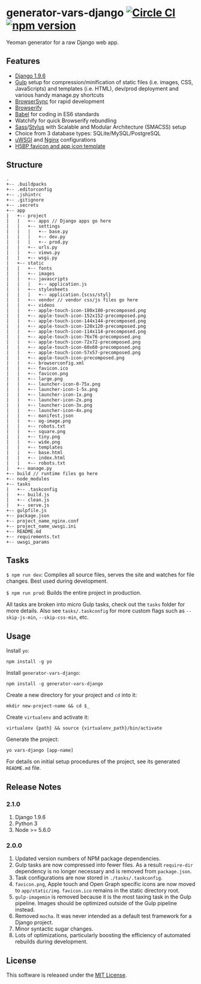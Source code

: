 # generator-vars-django [![Circle CI](https://circleci.com/gh/andrewscwei/generator-vars-django/tree/master.svg?style=svg)](https://circleci.com/gh/andrewscwei/generator-vars-django/tree/master) [![npm version](https://badge.fury.io/js/generator-vars-django.svg)](https://badge.fury.io/js/generator-vars-django)

Yeoman generator for a raw Django web app.

## Features

- [Django 1.9.6](https://www.djangoproject.com)
- [Gulp](http://gulpjs.com) setup for compression/minification of static files (i.e. images, CSS, JavaScripts) and templates (i.e. HTML), dev/prod deployment and various handy manage.py shortcuts
- [BrowserSync](http://www.browsersync.io) for rapid development
- [Browserify](http://browserify.org)
- [Babel](https://babeljs.io) for coding in ES6 standards
- Watchify for quick Browserify rebundling
- [Sass](http://sass-lang.com)/[Stylus](https://learnboost.github.io/stylus/) with Scalable and Modular Architecture (SMACSS) setup
- Choice from 3 database types: SQLite/MySQL/PostgreSQL
- [uWSGI](https://uwsgi-docs.readthedocs.org/en/latest/) and [Nginx](http://wiki.nginx.org/Main) configurations
- [H5BP favicon and app icon template](http://littlewebgiants.com/favicon-and-app-icon-template/)

## Structure

```
.
+-- .buildpacks
+-- .editorconfig
+-- .jshintrc
+-- .gitignore
+-- .secrets
+-- app
|   +-- project
|   |   +-- apps // Django apps go here
|   |   +-- settings
|   |   |   +-- base.py
|   |   |   +-- dev.py
|   |   |   +-- prod.py
|   |   +-- urls.py
|   |   +-- views.py
|   |   +-- wsgi.py
|   +-- static
|   |   +-- fonts
|   |   +-- images
|   |   +-- javascripts
|   |   |   +-- application.js
|   |   +-- stylesheets
|   |   |   +-- application.{scss/styl}
|   |   +-- vendor // vendor css/js files go here
|   |   +-- videos
|   |   +-- apple-touch-icon-180x180-precomposed.png
|   |   +-- apple-touch-icon-152x152-precomposed.png
|   |   +-- apple-touch-icon-144x144-precomposed.png
|   |   +-- apple-touch-icon-120x120-precomposed.png
|   |   +-- apple-touch-icon-114x114-precomposed.png
|   |   +-- apple-touch-icon-76x76-precomposed.png
|   |   +-- apple-touch-icon-72x72-precomposed.png
|   |   +-- apple-touch-icon-60x60-precomposed.png
|   |   +-- apple-touch-icon-57x57-precomposed.png
|   |   +-- apple-touch-icon-precomposed.png
|   |   +-- browserconfig.xml
|   |   +-- favicon.ico
|   |   +-- favicon.png
|   |   +-- large.png
|   |   +-- launcher-icon-0-75x.png
|   |   +-- launcher-icon-1-5x.png
|   |   +-- launcher-icon-1x.png
|   |   +-- launcher-icon-2x.png
|   |   +-- launcher-icon-3x.png
|   |   +-- launcher-icon-4x.png
|   |   +-- manifest.json
|   |   +-- og-image.png
|   |   +-- robots.txt
|   |   +-- square.png
|   |   +-- tiny.png
|   |   +-- wide.png
|   |   +-- templates
|   |   +-- base.html
|   |   +-- index.html
|   |   +-- robots.txt
|   +-- manage.py
+-- build // runtime files go here
+-- node_modules
+-- tasks
|   +-- .taskconfig
|   +-- build.js
|   +-- clean.js
|   +-- serve.js
+-- gulpfile.js
+-- package.json
+-- project_name_nginx.conf
+-- project_name_uwsgi.ini
+-- README.md
+-- requirements.txt
+-- uwsgi_params
```

## Tasks

```$ npm run dev```: Compiles all source files, serves the site and watches for file changes. Best used during development.

```$ npm run prod```: Builds the entire project in production.

All tasks are broken into micro Gulp tasks, check out the ```tasks``` folder for more details. Also see ```tasks/.taskconfig``` for more custom flags such as ```--skip-js-min```, ```--skip-css-min```, etc.


## Usage

Install ```yo```:
```
npm install -g yo
```

Install ```generator-vars-django```:
```
npm install -g generator-vars-django
```

Create a new directory for your project and ```cd``` into it:
```
mkdir new-project-name && cd $_
```

Create ```virtualenv``` and activate it:
```
virtualenv {path} && source {virtualenv_path}/bin/activate
```

Generate the project:
```
yo vars-django [app-name]
```

For details on initial setup procedures of the project, see its generated ```README.md``` file.

## Release Notes

### 2.1.0
1. Django 1.9.6
2. Python 3
3. Node >= 5.6.0

### 2.0.0
1. Updated version numbers of NPM package dependencies.
2. Gulp tasks are now compressed into fewer files. As a result `require-dir` dependency is no longer necessary and is removed from `package.json`.
3. Task configurations are now stored in `./tasks/.taskconfig`.
4. `favicon.png`, Apple touch and Open Graph specific icons are now moved to `app/static/img`. `favicon.ico` remains in the static directory root.
5. `gulp-imagemin` is removed because it is the most taxing task in the Gulp pipeline. Images should be optimized outside of the Gulp pipeline instead.
6. Removed `mocha`. It was never intended as a default test framework for a Django project. 
7. Minor syntactic sugar changes.
8. Lots of optimizations, particularly boosting the efficiency of automated rebuilds during development.

## License

This software is released under the [MIT License](http://opensource.org/licenses/MIT).
